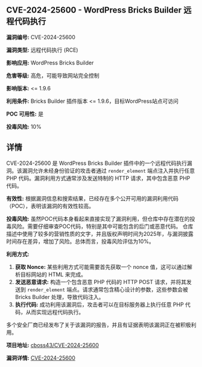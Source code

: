 ## CVE-2024-25600 - WordPress Bricks Builder 远程代码执行

**漏洞编号:** CVE-2024-25600

**漏洞类型:** 远程代码执行 (RCE)

**影响应用:** WordPress Bricks Builder

**危害等级:** 高危，可能导致网站完全控制

**影响版本:** <= 1.9.6

**利用条件:** Bricks Builder 插件版本 <= 1.9.6，目标WordPress站点可访问

**POC 可用性:** 是

**投毒风险:** 10%

## 详情

CVE-2024-25600 是 WordPress Bricks Builder 插件中的一个远程代码执行漏洞。该漏洞允许未经身份验证的攻击者通过 `render_element` 端点注入并执行任意 PHP 代码。漏洞利用方式通常涉及发送特制的 HTTP 请求，其中包含恶意 PHP 代码。 

**有效性:**  根据漏洞信息和搜索结果，已经存在多个公开可用的漏洞利用代码（POC），表明该漏洞的有效性较高。

**投毒风险:**  虽然POC代码本身看起来直接实现了漏洞利用，但仓库中存在潜在的投毒风险。需要仔细审查POC代码，特别是其中可能包含的后门或恶意代码。 仓库描述中使用了较多的营销性质的文字，并且版权声明时间为2025年，与漏洞披露时间存在差异，增加了风险。总体而言，投毒风险评估为10%。

**利用方式:**
1.  **获取 Nonce:**  某些利用方式可能需要首先获取一个 nonce 值，这可以通过解析目标网站的 HTML 来完成。
2.  **发送恶意请求:**  构造一个包含恶意 PHP 代码的 HTTP POST 请求，并将其发送到 `render_element` 端点。请求通常包含精心设计的参数，这些参数会被 Bricks Builder 处理，导致代码注入。
3.  **执行代码:**  成功利用该漏洞后，攻击者可以在目标服务器上执行任意 PHP 代码，从而实现远程代码执行。

多个安全厂商已经发布了关于该漏洞的报告，并且有证据表明该漏洞正在被积极利用。

**项目地址:** [cboss43/CVE-2024-25600](https://github.com/cboss43/CVE-2024-25600)

**漏洞详情:** [CVE-2024-25600](https://nvd.nist.gov/vuln/detail/CVE-2024-25600)